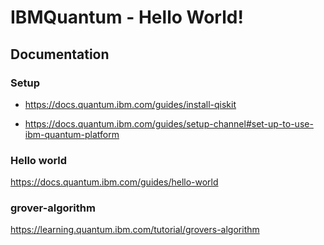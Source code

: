 # IBMQuantum - Hello World!

## Documentation

### Setup

- https://docs.quantum.ibm.com/guides/install-qiskit

- https://docs.quantum.ibm.com/guides/setup-channel#set-up-to-use-ibm-quantum-platform

### Hello world

https://docs.quantum.ibm.com/guides/hello-world

### grover-algorithm

https://learning.quantum.ibm.com/tutorial/grovers-algorithm